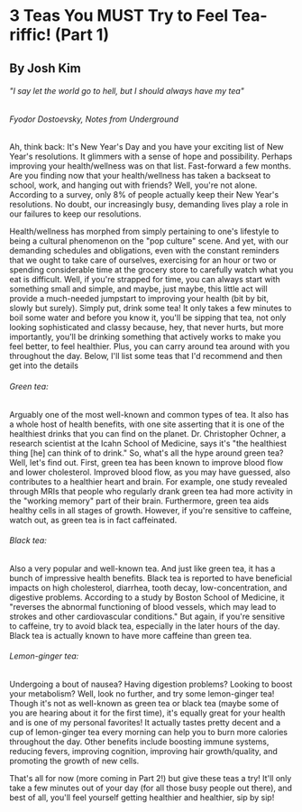 # 3 Teas You MUST Try to Feel Tea-riffic! (Part 1)
## By Josh Kim
###### "I say let the world go to hell, but I should always have my tea"
###### Fyodor Dostoevsky, Notes from Underground

Ah, think back: It's New Year's Day and you have your exciting list of New Year's resolutions. It glimmers with a sense of hope and possibility. Perhaps improving your health/wellness was on that list. Fast-forward a few months. Are you finding now that your health/wellness has taken a backseat to school, work, and hanging out with friends? Well, you're not alone. According to a survey, only 8% of people actually keep their New Year's resolutions. No doubt, our increasingly busy, demanding lives play a role in our failures to keep our resolutions.

Health/wellness has morphed from simply pertaining to one's lifestyle to being a cultural phenomenon on the "pop culture" scene. And yet, with our demanding schedules and obligations, even with the constant reminders that we ought to take care of ourselves, exercising for an hour or two or spending considerable time at the grocery store to carefully watch what you eat is difficult. Well, if you're strapped for time, you can always start with something small and simple, and maybe, just maybe, this little act will provide a much-needed jumpstart to improving your health (bit by bit, slowly but surely). Simply put, drink some tea! It only takes a few minutes to boil some water and before you know it, you'll be sipping that tea, not only looking sophisticated and classy because, hey, that never hurts, but more importantly, you'll be drinking something that actively works to make you feel better, to feel healthier. Plus, you can carry around tea around with you throughout the day. Below, I'll list some teas that I'd recommend and then get into the details

###### Green tea:
Arguably one of the most well-known and common types of tea. It also has a whole host of health benefits, with one site asserting that it is one of the healthiest drinks that you can find on the planet. Dr. Christopher Ochner, a research scientist at the Icahn School of Medicine, says it's "the healthiest thing [he] can think of to drink." So, what's all the hype around green tea? Well, let's find out. First, green tea has been known to improve blood flow and lower cholesterol. Improved blood flow, as you may have guessed, also contributes to a healthier heart and brain. For example, one study revealed through MRIs that people who regularly drank green tea had more activity in the "working memory" part of their brain. Furthermore, green tea aids healthy cells in all stages of growth. However, if you're sensitive to caffeine, watch out, as green tea is in fact caffeinated.

###### Black tea:
Also a very popular and well-known tea. And just like green tea, it has a bunch of impressive health benefits. Black tea is reported to have beneficial impacts on high cholesterol, diarrhea, tooth decay, low-concentration, and digestive problems. According to a study by Boston School of Medicine, it "reverses the abnormal functioning of blood vessels, which may lead to strokes and other cardiovascular conditions." But again, if you're sensitive to caffeine, try to avoid black tea, especially in the later hours of the day. Black tea is actually known to have more caffeine than green tea.

###### Lemon-ginger tea:
Undergoing a bout of nausea? Having digestion problems? Looking to boost your metabolism? Well, look no further, and try some lemon-ginger tea! Though it's not as well-known as green tea or black tea (maybe some of you are hearing about it for the first time), it's equally great for your health and is one of my personal favorites! It actually tastes pretty decent and a cup of lemon-ginger tea every morning can help you to burn more calories throughout the day. Other benefits include boosting immune systems, reducing fevers, improving cognition, improving hair growth/quality, and promoting the growth of new cells.

That's all for now (more coming in Part 2!) but give these teas a try! It'll only take a few minutes out of your day (for all those busy people out there), and best of all, you'll feel yourself getting healthier and healthier, sip by sip!
